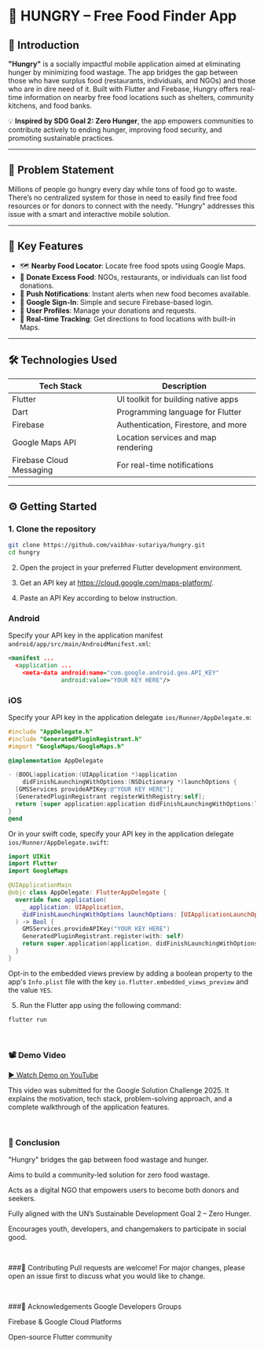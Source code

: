 # 🍱 HUNGRY – Free Food Finder App

## 🚀 Introduction

**"Hungry"** is a socially impactful mobile application aimed at eliminating hunger by minimizing food wastage. The app bridges the gap between those who have surplus food (restaurants, individuals, and NGOs) and those who are in dire need of it. Built with Flutter and Firebase, Hungry offers real-time information on nearby free food locations such as shelters, community kitchens, and food banks.

💡 **Inspired by SDG Goal 2: Zero Hunger**, the app empowers communities to contribute actively to ending hunger, improving food security, and promoting sustainable practices.

---

## 🧩 Problem Statement

Millions of people go hungry every day while tons of food go to waste. There’s no centralized system for those in need to easily find free food resources or for donors to connect with the needy. "Hungry" addresses this issue with a smart and interactive mobile solution.

---

## 🌟 Key Features

- 🗺️ **Nearby Food Locator**: Locate free food spots using Google Maps.
- 🍲 **Donate Excess Food**: NGOs, restaurants, or individuals can list food donations.
- 🔔 **Push Notifications**: Instant alerts when new food becomes available.
- 🔐 **Google Sign-In**: Simple and secure Firebase-based login.
- 📝 **User Profiles**: Manage your donations and requests.
- 📍 **Real-time Tracking**: Get directions to food locations with built-in Maps.

---

## 🛠️ Technologies Used

| Tech Stack       | Description                           |
|------------------|----------------------------------------|
| Flutter          | UI toolkit for building native apps     |
| Dart             | Programming language for Flutter        |
| Firebase         | Authentication, Firestore, and more     |
| Google Maps API  | Location services and map rendering     |
| Firebase Cloud Messaging | For real-time notifications     |

---

## ⚙️ Getting Started

### 1. Clone the repository
```bash
git clone https://github.com/vaibhav-sutariya/hungry.git
cd hungry
```

2. Open the project in your preferred Flutter development environment.

3. Get an API key at <https://cloud.google.com/maps-platform/>.

4. Paste an API Key according to below instruction.

### Android

Specify your API key in the application manifest `android/app/src/main/AndroidManifest.xml`:

```xml
<manifest ...
  <application ...
    <meta-data android:name="com.google.android.geo.API_KEY"
               android:value="YOUR KEY HERE"/>
```

### iOS

Specify your API key in the application delegate `ios/Runner/AppDelegate.m`:

```objectivec
#include "AppDelegate.h"
#include "GeneratedPluginRegistrant.h"
#import "GoogleMaps/GoogleMaps.h"

@implementation AppDelegate

- (BOOL)application:(UIApplication *)application
    didFinishLaunchingWithOptions:(NSDictionary *)launchOptions {
  [GMSServices provideAPIKey:@"YOUR KEY HERE"];
  [GeneratedPluginRegistrant registerWithRegistry:self];
  return [super application:application didFinishLaunchingWithOptions:launchOptions];
}
@end
```

Or in your swift code, specify your API key in the application delegate `ios/Runner/AppDelegate.swift`:

```swift
import UIKit
import Flutter
import GoogleMaps

@UIApplicationMain
@objc class AppDelegate: FlutterAppDelegate {
  override func application(
    _ application: UIApplication,
    didFinishLaunchingWithOptions launchOptions: [UIApplicationLaunchOptionsKey: Any]?
  ) -> Bool {
    GMSServices.provideAPIKey("YOUR KEY HERE")
    GeneratedPluginRegistrant.register(with: self)
    return super.application(application, didFinishLaunchingWithOptions: launchOptions)
  }
}
```
Opt-in to the embedded views preview by adding a boolean property to the app's `Info.plist` file
with the key `io.flutter.embedded_views_preview` and the value `YES`.

5. Run the Flutter app using the following command:

```
flutter run
```

<br>

### 📽️ Demo Video
<a href="https://youtu.be/kiw9dwqDoqo?si=-nEj0u2ZIsi1Iu9u">▶️ Watch Demo on YouTube</a>

This video was submitted for the Google Solution Challenge 2025. It explains the motivation, tech stack, problem-solving approach, and a complete walkthrough of the application features.

<br>

### 🧾 Conclusion
"Hungry" bridges the gap between food wastage and hunger.

Aims to build a community-led solution for zero food wastage.

Acts as a digital NGO that empowers users to become both donors and seekers.

Fully aligned with the UN’s Sustainable Development Goal 2 – Zero Hunger.

Encourages youth, developers, and changemakers to participate in social good.


<br>

###🤝 Contributing
Pull requests are welcome! For major changes, please open an issue first to discuss what you would like to change.

<br>

###🙌 Acknowledgements
Google Developers Groups

Firebase & Google Cloud Platforms

Open-source Flutter community





